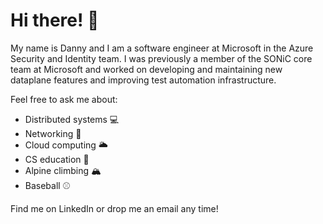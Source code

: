 # Hi there! 👋
My name is Danny and I am a software engineer at Microsoft in the Azure Security and Identity team. I was previously a member of the SONiC core team at Microsoft and worked on developing and maintaining new dataplane features and improving test automation infrastructure.

Feel free to ask me about:
- Distributed systems 💻
- Networking 📍
- Cloud computing 🌥️
- CS education 🏫
- Alpine climbing 🏔️
- Baseball ⚾

Find me on LinkedIn or drop me an email any time!

<!--
**daall/daall** is a ✨ _special_ ✨ repository because its `README.md` (this file) appears on your GitHub profile.

Here are some ideas to get you started:

- 🔭 I’m currently working on ...
- 🌱 I’m currently learning ...
- 👯 I’m looking to collaborate on ...
- 🤔 I’m looking for help with ...
- 💬 Ask me about ...
- 📫 How to reach me: ...
- 😄 Pronouns: ...
- ⚡ Fun fact: ...
-->
